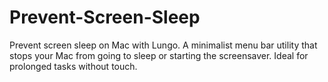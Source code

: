 # Prevent-Screen-Sleep
Prevent screen sleep on Mac with Lungo. A minimalist menu bar utility that stops your Mac from going to sleep or starting the screensaver. Ideal for prolonged tasks without touch.
